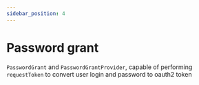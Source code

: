 ```yaml
---
sidebar_position: 4
---
```


# Password grant

`PasswordGrant` and `PasswordGrantProvider`, capable of performing `requestToken` to convert user login and password to oauth2 token
